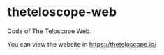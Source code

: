 # theteloscope-web

Code of The Teloscope Web.

You can view the website in https://theteloscope.io/